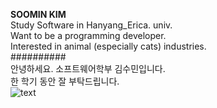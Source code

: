 **SOOMIN KIM**   
Study Software in Hanyang_Erica. univ.  
Want to be a programming developer.   
Interested in animal (especially cats) industries.  
##########  
안녕하세요. 소프트웨어학부 김수민입니다.  
한 학기 동안 잘 부탁드립니다.  
![text](https://scontent-ssn1-1.xx.fbcdn.net/v/t1.0-9/56685855_1694598797508271_718107459465510912_n.jpg?_nc_cat=111&_nc_sid=110474&_nc_ohc=DePWjDo-zGoAX-_qSHw&_nc_ht=scontent-ssn1-1.xx&oh=6800739b3752c3cdc1855033b7d9b820&oe=5F852841)
